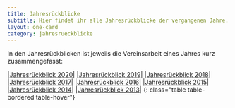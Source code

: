 ```yaml
---
title: Jahresrückblicke
subtitle: Hier findet ihr alle Jahresrückblicke der vergangenen Jahre.
layout: one-card
category: jahresrueckblicke
---
```

In den Jahresrückblicken ist jeweils die Vereinsarbeit eines Jahres kurz zusammengefasst:

|[Jahresrückblick 2020](/dokumente/jahresrueckblick_2020.pdf)|
|[Jahresrückblick 2019](/dokumente/jahresrueckblick_2019.pdf)|
|[Jahresrückblick 2018](/dokumente/jahresrueckblick_2018.pdf)|
|[Jahresrückblick 2017](/dokumente/jahresrueckblick_2017.pdf)|
|[Jahresrückblick 2016](/dokumente/jahresrueckblick_2016.pdf)|
|[Jahresrückblick 2015](/dokumente/jahresrueckblick_2015.pdf)|
|[Jahresrückblick 2014](/dokumente/jahresrueckblick_2014.pdf)|
|[Jahresrückblick 2013](/dokumente/jahresrueckblick_2013.pdf)|
{: class="table table-bordered table-hover"}
